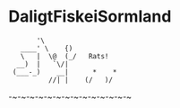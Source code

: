 # DaligtFiskeiSormland

           '\
       ____' \    {)
       \   |  \@  (_/   Rats!
      __)  |   `\/|
     (___-_)    __|      *    *
              //| |    (/   )/
-~-~-~-~-~-~-~-~-~-~-~-~-~-~
